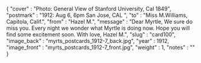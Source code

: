 {
  "cover" : "Photo: General View of Stanford University, Cal 1849",
  "postmark" : "1912: Aug 6, 6pm San Jose, CAL ",
  "to" : "Miss M.Williams, Capitola, Calif.",
  "from" : "Hazel M.",
  "message" : "Dear Myrtle, We sure do miss you. Every night we wonder what Myrtle is doing now. Hope you will find some excitement soon. With love, Hazel M.",
  "slug" : "card100",
  "image_back" : "myrts_postcards_1912-7_back.jpg",
  "year" : 1912,
  "image_front" : "myrts_postcards_1912-7_front.jpg",
  "weight" : 1,
  "notes" : ""
}
